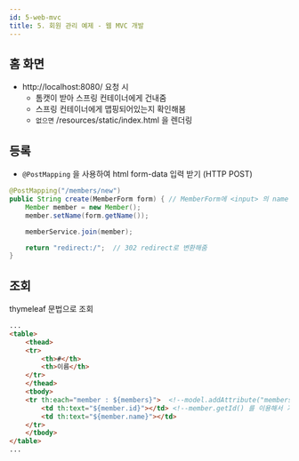 ```yaml
---
id: 5-web-mvc
title: 5. 회원 관리 예제 - 웹 MVC 개발
---
```


## 홈 화면

- http://localhost:8080/ 요청 시
  - 톰캣이 받아 스프링 컨테이너에게 건내줌
  - 스프링 컨테이너에게 맵핑되어있는지 확인해봄
  - `없으면` /resources/static/index.html 을 렌더링

## 등록

- `@PostMapping` 을 사용하여 html form-data 입력 받기 (HTTP POST)

```java
@PostMapping("/members/new")
public String create(MemberForm form) { // MemberForm에 <input> 의 name 속성에 매칭되는 값들을 스프링이 파싱해줌
    Member member = new Member();
    member.setName(form.getName());

    memberService.join(member);

    return "redirect:/";  // 302 redirect로 변환해줌
}
```

## 조회

thymeleaf 문법으로 조회

```html
...
<table>
    <thead>
    <tr>
        <th>#</th>
        <th>이름</th>
    </tr>
    </thead>
    <tbody>
    <tr th:each="member : ${members}">  <!--model.addAttribute("members", members); 로 주입된 값들-->
        <td th:text="${member.id}"></td> <!--member.getId() 를 이용해서 가져옴-->
        <td th:text="${member.name}"></td> 
    </tr>
    </tbody>
</table>
...
```
